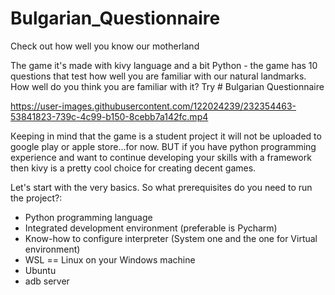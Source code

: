 # Bulgarian_Questionnaire
Check out how well you know our motherland

The game it's made with kivy language and a bit Python - the game has 10 questions that test how well you are familiar with our natural landmarks.
How well do you think you are familiar with it? Try # Bulgarian Questionnaire

https://user-images.githubusercontent.com/122024239/232354463-53841823-739c-4c99-b150-8cebb7a142fc.mp4

Кeeping in mind that the game is a student project it will not be uploaded to google play or apple store...for now. BUT if you have python programming experience and want to continue developing your skills with a framework then kivy is a pretty cool choice for creating decent games.

Let's start with the very basics. So what prerequisites do you need to run the project?:

 - Python programming language
 - Integrated development environment (preferable is Pycharm)
 - Know-how to configure interpreter (System one and the one for Virtual environment)
 - WSL == Linux on your Windows machine
 - Ubuntu
 - adb server
